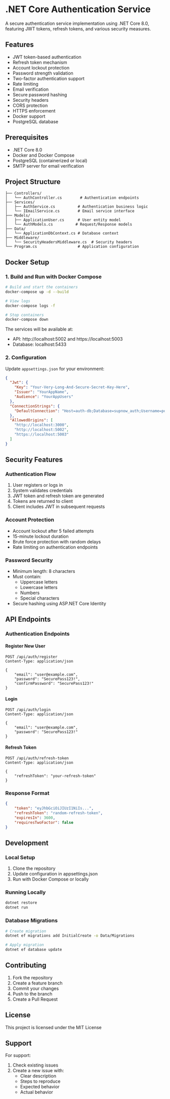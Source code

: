 # .NET Core Authentication Service

A secure authentication service implementation using .NET Core 8.0, featuring JWT tokens, refresh tokens, and various security measures.

## Features

- JWT token-based authentication
- Refresh token mechanism
- Account lockout protection
- Password strength validation
- Two-factor authentication support
- Rate limiting
- Email verification
- Secure password hashing
- Security headers
- CORS protection
- HTTPS enforcement
- Docker support
- PostgreSQL database

## Prerequisites

- .NET Core 8.0
- Docker and Docker Compose
- PostgreSQL (containerized or local)
- SMTP server for email verification

## Project Structure

```
├── Controllers/
│   └── AuthController.cs        # Authentication endpoints
├── Services/
│   ├── AuthService.cs          # Authentication business logic
│   └── IEmailService.cs        # Email service interface
├── Models/
│   ├── ApplicationUser.cs      # User entity model
│   └── AuthModels.cs          # Request/Response models
├── Data/
│   └── ApplicationDbContext.cs # Database context
├── Middleware/
│   └── SecurityHeadersMiddleware.cs  # Security headers
└── Program.cs                  # Application configuration
```

## Docker Setup

### 1. Build and Run with Docker Compose

```bash
# Build and start the containers
docker-compose up -d --build

# View logs
docker-compose logs -f

# Stop containers
docker-compose down
```

The services will be available at:
- API: http://localhost:5002 and https://localhost:5003
- Database: localhost:5433

### 2. Configuration

Update `appsettings.json` for your environment:

```json
{
  "Jwt": {
    "Key": "Your-Very-Long-And-Secure-Secret-Key-Here",
    "Issuer": "YourAppName",
    "Audience": "YourAppUsers"
  },
  "ConnectionStrings": {
    "DefaultConnection": "Host=auth-db;Database=supnow_auth;Username=postgres;Password=your_password"
  },
  "AllowedOrigins": [
    "http://localhost:3000",
    "http://localhost:5002",
    "https://localhost:5003"
  ]
}
```

## Security Features

### Authentication Flow
1. User registers or logs in
2. System validates credentials
3. JWT token and refresh token are generated
4. Tokens are returned to client
5. Client includes JWT in subsequent requests

### Account Protection
- Account lockout after 5 failed attempts
- 15-minute lockout duration
- Brute force protection with random delays
- Rate limiting on authentication endpoints

### Password Security
- Minimum length: 8 characters
- Must contain:
  - Uppercase letters
  - Lowercase letters
  - Numbers
  - Special characters
- Secure hashing using ASP.NET Core Identity

## API Endpoints

### Authentication Endpoints

#### Register New User
```http
POST /api/auth/register
Content-Type: application/json

{
    "email": "user@example.com",
    "password": "SecurePass123!",
    "confirmPassword": "SecurePass123!"
}
```

#### Login
```http
POST /api/auth/login
Content-Type: application/json

{
    "email": "user@example.com",
    "password": "SecurePass123!"
}
```

#### Refresh Token
```http
POST /api/auth/refresh-token
Content-Type: application/json

{
    "refreshToken": "your-refresh-token"
}
```

### Response Format
```json
{
    "token": "eyJhbGciOiJIUzI1NiIs...",
    "refreshToken": "random-refresh-token",
    "expiresIn": 3600,
    "requiresTwoFactor": false
}
```

## Development

### Local Setup

1. Clone the repository
2. Update configuration in appsettings.json
3. Run with Docker Compose or locally

### Running Locally

```bash
dotnet restore
dotnet run
```

### Database Migrations

```bash
# Create migration
dotnet ef migrations add InitialCreate -o Data/Migrations

# Apply migration
dotnet ef database update
```

## Contributing

1. Fork the repository
2. Create a feature branch
3. Commit your changes
4. Push to the branch
5. Create a Pull Request

## License

This project is licensed under the MIT License

## Support

For support:
1. Check existing issues
2. Create a new issue with:
   - Clear description
   - Steps to reproduce
   - Expected behavior
   - Actual behavior
